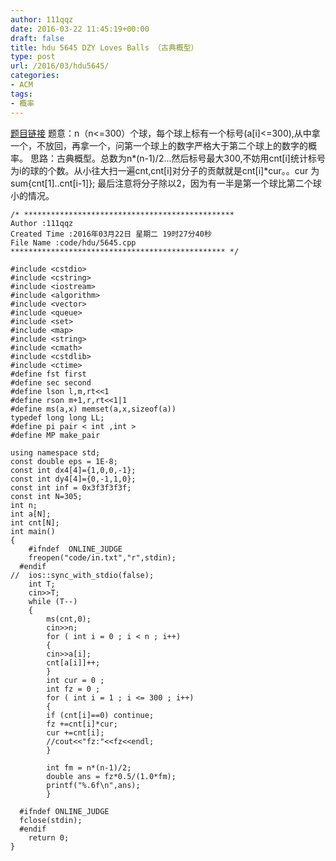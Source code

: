 ```yaml
---
author: 111qqz
date: 2016-03-22 11:45:19+00:00
draft: false
title: hdu 5645 DZY Loves Balls （古典概型）
type: post
url: /2016/03/hdu5645/
categories:
- ACM
tags:
- 概率
---
```


[题目链接](http://acm.hdu.edu.cn/showproblem.php?pid=5645)
题意：n（n<=300）个球，每个球上标有一个标号(a[i]<=300),从中拿一个，不放回，再拿一个，问第一个球上的数字严格大于第二个球上的数字的概率。
思路：古典概型。总数为n*(n-1)/2...然后标号最大300,不妨用cnt[i]统计标号为i的球的个数。从小往大扫一遍cnt,cnt[i]对分子的贡献就是cnt[i]*cur。。cur 为 sum{cnt[1]..cnt[i-1]};
最后注意将分子除以2，因为有一半是第一个球比第二个球小的情况。

 

    
    /* ***********************************************
    Author :111qqz
    Created Time :2016年03月22日 星期二 19时27分40秒
    File Name :code/hdu/5645.cpp
    ************************************************ */
    
    #include <cstdio>
    #include <cstring>
    #include <iostream>
    #include <algorithm>
    #include <vector>
    #include <queue>
    #include <set>
    #include <map>
    #include <string>
    #include <cmath>
    #include <cstdlib>
    #include <ctime>
    #define fst first
    #define sec second
    #define lson l,m,rt<<1
    #define rson m+1,r,rt<<1|1
    #define ms(a,x) memset(a,x,sizeof(a))
    typedef long long LL;
    #define pi pair < int ,int >
    #define MP make_pair
    
    using namespace std;
    const double eps = 1E-8;
    const int dx4[4]={1,0,0,-1};
    const int dy4[4]={0,-1,1,0};
    const int inf = 0x3f3f3f3f;
    const int N=305;
    int n;
    int a[N];
    int cnt[N];
    int main()
    {
    	#ifndef  ONLINE_JUDGE 
    	freopen("code/in.txt","r",stdin);
      #endif
    //	ios::sync_with_stdio(false);
    	int T;
    	cin>>T;
    	while (T--)
    	{
    	    ms(cnt,0);
    	    cin>>n;
    	    for ( int i = 0 ; i < n ; i++)
    	    {
    		cin>>a[i];
    		cnt[a[i]]++;
    	    }
    	    int cur = 0 ;
    	    int fz = 0 ;
    	    for ( int i = 1 ; i <= 300 ; i++)
    	    {
    		if (cnt[i]==0) continue;
    		fz +=cnt[i]*cur;
    		cur +=cnt[i];
    		//cout<<"fz:"<<fz<<endl;
    	    }
    	    
    	    int fm = n*(n-1)/2;
    	    double ans = fz*0.5/(1.0*fm);
    	    printf("%.6f\n",ans);
        	}
    
      #ifndef ONLINE_JUDGE  
      fclose(stdin);
      #endif
        return 0;
    }
    




